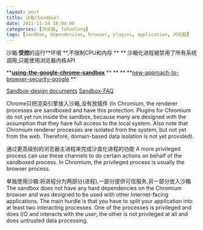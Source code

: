 ```yaml
---
layout: post
title: 沙箱(Sandbox)
date: 2011-11-14 10:04:00
categories: [浏览器, Tuhuolong]
tags: [sandbox, dependencies, browser, plugins, application, 浏览器]
---
```

沙箱:**受控**的运行**环境 **,不限制CPU和内存
**
**
沙箱化进程被禁用了所有系统调用,只能使用浏览器内核API

****[using-the-google-chrome-sandbox](http://stackoverflow.com/questions/1590337/using-the-google-chrome-sandbox)**
**
**
**
**[new-approach-to-browser-security-google](http://blog.chromium.org/2008/10/new-approach-to-browser-security-google.html)
**

[Sandbox-design documents](http://dev.chromium.org/developers/design-documents/sandbox)
[Sandbox-FAQ](http://dev.chromium.org/developers/design-documents/sandbox/Sandbox-FAQ)

Chrome只把渲染引擎放入沙箱,没有放插件
(In Chromium, the renderer processes are sandboxed and have this protection. Plugins for Chromium do not yet run inside the sandbox, because many are designed with the assumption that they have full access to the local system.
 Also note that Chromium renderer processes are isolated from the system, but not yet from the web. Therefore, domain-based data isolation is not yet provided).




通过更高级别的浏览器主进程来完成沙盒化进程的功能
A more privileged process can use these channels to do certain actions on behalf of the sandboxed process. In Chromium, the privileged process is usually the browser process.





单独使用沙箱:将进程分为两部分(进程),一部分提供可信服务,另一部分放入沙箱
The sandbox does not have any hard dependencies on the Chromium browser and was designed to be used with other Internet-facing applications. The main hurdle is
 that you have to split your application into at least two interacting processes. One of the processes is privileged and does I/O and interacts with the user; the other is not privileged at all and does untrusted data processing.


